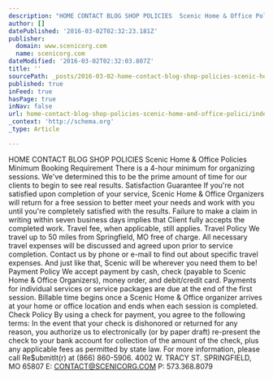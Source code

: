 ```yaml
---
description: "HOME CONTACT BLOG SHOP POLICIES  Scenic Home & Office Policies      Minimum Booking Requirement There is a 4-hour minimum for organizing sessions. We've determi"
author: []
datePublished: '2016-03-02T02:32:23.181Z'
publisher:
  domain: www.scenicorg.com
  name: scenicorg.com
dateModified: '2016-03-02T02:32:03.807Z'
title: ''
sourcePath: _posts/2016-03-02-home-contact-blog-shop-policies-scenic-home-and-office-polici.md
published: true
inFeed: true
hasPage: true
inNav: false
url: home-contact-blog-shop-policies-scenic-home-and-office-polici/index.html
_context: 'http://schema.org'
_type: Article

---
```

HOME CONTACT BLOG SHOP POLICIES Scenic Home & Office Policies Minimum Booking Requirement There is a 4-hour minimum for organizing sessions. We've determined this to be the prime amount of time for our clients to begin to see real results. Satisfaction Guarantee If you're not satisfied upon completion of your service, Scenic Home & Office Organizers will return for a free session to better meet your needs and work with you until you're completely satisfied with the results. Failure to make a claim in writing within seven business days implies that Client fully accepts the completed work. Travel fee, when applicable, still applies. Travel Policy We travel up to 50 miles from Springfield, MO free of charge. All necessary travel expenses will be discussed and agreed upon prior to service completion. Contact us by phone or e-mail to find out about specific travel expenses. And just like that, Scenic will be wherever you need them to be! Payment Policy We accept payment by cash, check (payable to Scenic Home & Office Organizers), money order, and debit/credit card. Payments for individual services or service packages are due at the end of the first session. Billable time begins once a Scenic Home & Office organizer arrives at your home or office location and ends when each session is completed. ﻿ Check Policy By using a check for payment, you agree to the following terms: In the event that your check is dishonored or returned for any reason, you authorize us to electronically (or by paper draft) re-present the check to your bank account for collection of the amount of the check, plus any applicable fees as permitted by state law. For more information, please call Re$ubmitIt(r) at (866) 860-5906\. 4002 W. TRACY ST. SPRINGFIELD, MO 65807 E: CONTACT@SCENICORG.COM P: 573.368.8079